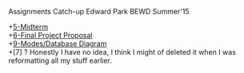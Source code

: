 Assignments Catch-up
Edward Park
BEWD Summer'15

+[5-Midterm](https://github.com/Oldmaneddie/DCBEWD5/tree/master/class_6/midterm/Oldmaneddie)</br>
+[6-Final Project Proposal](https://github.com/Oldmaneddie/DCBEWD5/tree/master/class_7/homework/Oldmaneddie)</br>
+[9-Modes/Database Diagram](https://github.com/Oldmaneddie/beFit/blob/master/ERD%26Models.jpg)</br>
+[7] ? Honestly I have no idea, I think I might of deleted it when I was reformatting all my stuff earlier. 
